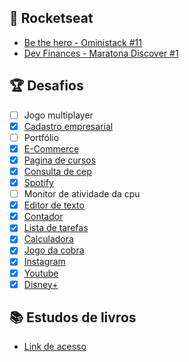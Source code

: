 ## 🚀 Rocketseat

- [Be the hero - Oministack #11](https://github.com/Nerd00F/Be-the-hero)
- [Dev Finances - Maratona Discover #1](https://github.com/Nerd00F/dev-finances)

## 🏆 Desafios

- [ ] Jogo multiplayer
- [x] [Cadastro empresarial](https://github.com/Nerd00F/Cadastro-robusto)
- [ ] Portfólio
- [x] [E-Commerce](https://github.com/Nerd00F/E-Commerce)
- [x] [Pagina de cursos](https://github.com/Nerd00F/pagina-de-cursos)
- [x] [Consulta de cep](https://github.com/Nerd00F/Consulta-de-Cep)
- [x] [Spotify](https://github.com/Nerd00F/spotify-clone)
- [ ] Monitor de atividade da cpu
- [x] [Editor de texto](https://github.com/Nerd00F/editor-rich-text)
- [x] [Contador](https://github.com/Nerd00F/Contador)
- [x] [Lista de tarefas](https://github.com/Nerd00F/Lista-de-tarefas)
- [x] [Calculadora](https://github.com/Nerd00F/calculadora)
- [x] [Jogo da cobra](https://github.com/Nerd00F/jogo-da-cobra)
- [x] [Instagram](https://github.com/Nerd00F/instagram-ui)
- [x] [Youtube](https://github.com/Nerd00F/youtube-clone)
- [x] [Disney+](https://github.com/Nerd00F/disney-plus/)

## 📚 Estudos de livros

- [Link de acesso](https://github.com/Nerd00F/Meus-estudos/tree/main/src/)
